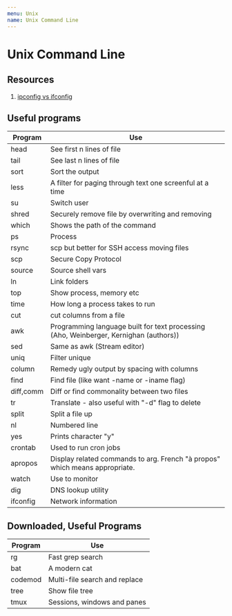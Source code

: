 ```yaml
---
menu: Unix
name: Unix Command Line
---
```


# Unix Command Line

## Resources

1. [ipconfig vs ifconfig](https://unix.stackexchange.com/questions/39501/difference-between-ifconfig-and-ipconfig/39502)

## Useful programs

| Program   | Use                                                                                   |
| --------- | ------------------------------------------------------------------------------------- |
| head      | See first n lines of file                                                             |
| tail      | See last n lines of file                                                              |
| sort      | Sort the output                                                                       |
| less      | A filter for paging through text one screenful at a time                              |
| su        | Switch user                                                                           |
| shred     | Securely remove file by overwriting and removing                                      |
| which     | Shows the path of the command                                                         |
| ps        | Process                                                                               |
| rsync     | scp but better for SSH access moving files                                            |
| scp       | Secure Copy Protocol                                                                  |
| source    | Source shell vars                                                                     |
| ln        | Link folders                                                                          |
| top       | Show process, memory etc                                                              |
| time      | How long a process takes to run                                                       |
| cut       | cut columns from a file                                                               |
| awk       | Programming language built for text processing (Aho, Weinberger, Kernighan (authors)) |
| sed       | Same as awk (Stream editor)                                                           |
| uniq      | Filter unique                                                                         |
| column    | Remedy ugly output by spacing with columns                                            |
| find      | Find file (like want -name or -iname flag)                                            |
| diff,comm | Diff or find commonality between two files                                            |
| tr        | Translate - also useful with "-d" flag to delete                                      |
| split     | Split a file up                                                                       |
| nl        | Numbered line                                                                         |
| yes       | Prints character "y"                                                                  |
| crontab   | Used to run cron jobs                                                                 |
| apropos   | Display related commands to arg. French "à propos" which means appropriate.           |
| watch     | Use to monitor                                                                        |
| dig       | DNS lookup utility                                                                    |
| ifconfig  | Network information                                                                   |

## Downloaded, Useful Programs

| Program | Use                           |
| ------- | ----------------------------- |
| rg      | Fast grep search              |
| bat     | A modern cat                  |
| codemod | Multi-file search and replace |
| tree    | Show file tree                |
| tmux    | Sessions, windows and panes   |

